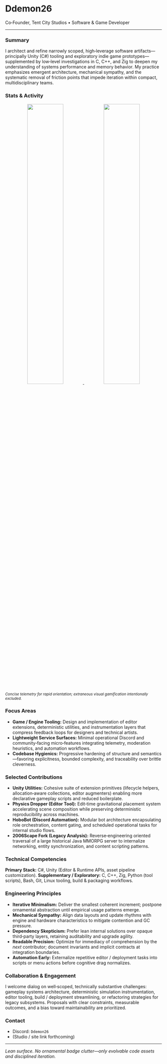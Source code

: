 # Ddemon26

Co‑Founder, Tent City Studios • Software & Game Developer

---

### Summary

I architect and refine narrowly scoped, high‑leverage software artifacts—principally Unity (C#) tooling and exploratory indie game prototypes—supplemented by low‑level investigations in C, C++, and Zig to deepen my understanding of systems performance and memory behavior. My practice emphasizes emergent architecture, mechanical sympathy, and the systematic removal of friction points that impede iteration within compact, multidisciplinary teams.

### Stats & Activity

<div align="center">
  <a href="https://github.com/Ddemon26">
    <img src="https://github-readme-stats.vercel.app/api?username=Ddemon26&show_icons=true&include_all_commits=true&count_private=true&theme=transparent&hide_border=true&border_radius=12" width="48%" />
  </a>
  <a href="https://github.com/Ddemon26">
    <img src="https://github-readme-stats.vercel.app/api/top-langs/?username=Ddemon26&layout=compact&theme=transparent&hide_border=true&border_radius=12" width="48%" />
  </a>
</div>

<sub>*Concise telemetry for rapid orientation; extraneous visual gamification intentionally excluded.*</sub>

### Focus Areas

* **Game / Engine Tooling:** Design and implementation of editor extensions, deterministic utilities, and instrumentation layers that compress feedback loops for designers and technical artists.
* **Lightweight Service Surfaces:** Minimal operational Discord and community‑facing micro‑features integrating telemetry, moderation heuristics, and automation workflows.
* **Codebase Hygienics:** Progressive hardening of structure and semantics—favoring explicitness, bounded complexity, and traceability over brittle cleverness.

### Selected Contributions

* **Unity Utilities:** Cohesive suite of extension primitives (lifecycle helpers, allocation‑aware collections, editor augmenters) enabling more declarative gameplay scripts and reduced boilerplate.
* **Physics Dropper (Editor Tool):** Edit‑time gravitational placement system accelerating scene composition while preserving deterministic reproducibility across machines.
* **HoboBot (Discord Automation):** Modular bot architecture encapsulating role orchestration, content gating, and scheduled operational tasks for internal studio flows.
* **2006Scape Fork (Legacy Analysis):** Reverse‑engineering oriented traversal of a large historical Java MMORPG server to internalize networking, entity synchronization, and content scripting patterns.

### Technical Competencies

**Primary Stack:** C#, Unity (Editor & Runtime APIs, asset pipeline customization).
**Supplementary / Exploratory:** C, C++, Zig, Python (tool scripts), Bash, Git, Linux tooling, build & packaging workflows.

### Engineering Principles

* **Iterative Minimalism:** Deliver the smallest coherent increment; postpone ornamental abstraction until empirical usage patterns emerge.
* **Mechanical Sympathy:** Align data layouts and update rhythms with engine and hardware characteristics to mitigate contention and GC pressure.
* **Dependency Skepticism:** Prefer lean internal solutions over opaque third‑party layers, retaining auditability and upgrade agility.
* **Readable Precision:** Optimize for immediacy of comprehension by the *next* contributor; document invariants and implicit contracts at integration boundaries.
* **Automation Early:** Externalize repetitive editor / deployment tasks into scripts or menu actions before cognitive drag normalizes.

### Collaboration & Engagement

I welcome dialog on well‑scoped, technically substantive challenges: gameplay systems architecture, deterministic simulation instrumentation, editor tooling, build / deployment streamlining, or refactoring strategies for legacy subsystems. Proposals with clear constraints, measurable outcomes, and a bias toward maintainability are prioritized.

### Contact

* Discord: `Ddemon26`
* (Studio / site link forthcoming)

---

*Lean surface. No ornamental badge clutter—only evolvable code assets and disciplined iteration.*
